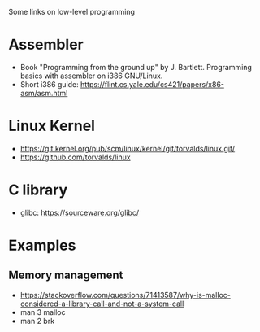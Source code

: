 Some links on low-level programming

# Assembler

* Book "Programming from the ground up" by J. Bartlett. Programming basics with assembler on i386 GNU/Linux.
* Short i386 guide: https://flint.cs.yale.edu/cs421/papers/x86-asm/asm.html

# Linux Kernel

* https://git.kernel.org/pub/scm/linux/kernel/git/torvalds/linux.git/
* https://github.com/torvalds/linux

# C library

* glibc: https://sourceware.org/glibc/

# Examples

## Memory management
* https://stackoverflow.com/questions/71413587/why-is-malloc-considered-a-library-call-and-not-a-system-call
* man 3 malloc
* man 2 brk
